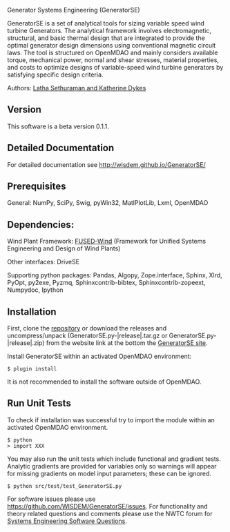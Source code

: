 Generator Systems Engineering (GeneratorSE)

GeneratorSE is a set of analytical tools for sizing variable speed wind turbine Generators. The analytical framework involves electromagnetic, structural, and basic thermal design that are integrated to provide the optimal generator design dimensions using conventional magnetic circuit laws. 
The tool is structured on OpenMDAO and mainly considers available torque, mechanical power, normal and shear stresses, material properties, and costs to optimize designs of variable-speed wind turbine generators by satisfying specific design criteria. 

Authors: [Latha Sethuraman and Katherine Dykes](nrel.wisdem+GeneratorSE@gmail.com)

## Version

This software is a beta version 0.1.1.

## Detailed Documentation

For detailed documentation see <http://wisdem.github.io/GeneratorSE/>

## Prerequisites

General: NumPy, SciPy, Swig, pyWin32, MatlPlotLib, Lxml, OpenMDAO

## Dependencies:

Wind Plant Framework: [FUSED-Wind](http://fusedwind.org) (Framework for Unified Systems Engineering and Design of Wind Plants)

Other interfaces: DriveSE

Supporting python packages: Pandas, Algopy, Zope.interface, Sphinx, Xlrd, PyOpt, py2exe, Pyzmq, Sphinxcontrib-bibtex, Sphinxcontrib-zopeext, Numpydoc, Ipython

## Installation

First, clone the [repository](https://github.com/WISDEM/GeneratorSE)
or download the releases and uncompress/unpack (GeneratorSE.py-|release|.tar.gz or GeneratorSE.py-|release|.zip) from the website link at the bottom the [GeneratorSE site](http://nwtc.nrel.gov/GeneratorSE).

Install GeneratorSE within an activated OpenMDAO environment:

	$ plugin install

It is not recommended to install the software outside of OpenMDAO.

## Run Unit Tests

To check if installation was successful try to import the module within an activated OpenMDAO environment.

	$ python
	> import XXX

You may also run the unit tests which include functional and gradient tests.  Analytic gradients are provided for variables only so warnings will appear for missing gradients on model input parameters; these can be ignored.

	$ python src/test/test_GeneratorSE.py

For software issues please use <https://github.com/WISDEM/GeneratorSE/issues>.  For functionality and theory related questions and comments please use the NWTC forum for [Systems Engineering Software Questions](https://wind.nrel.gov/forum/wind/viewtopic.php?f=34&t=1002).
